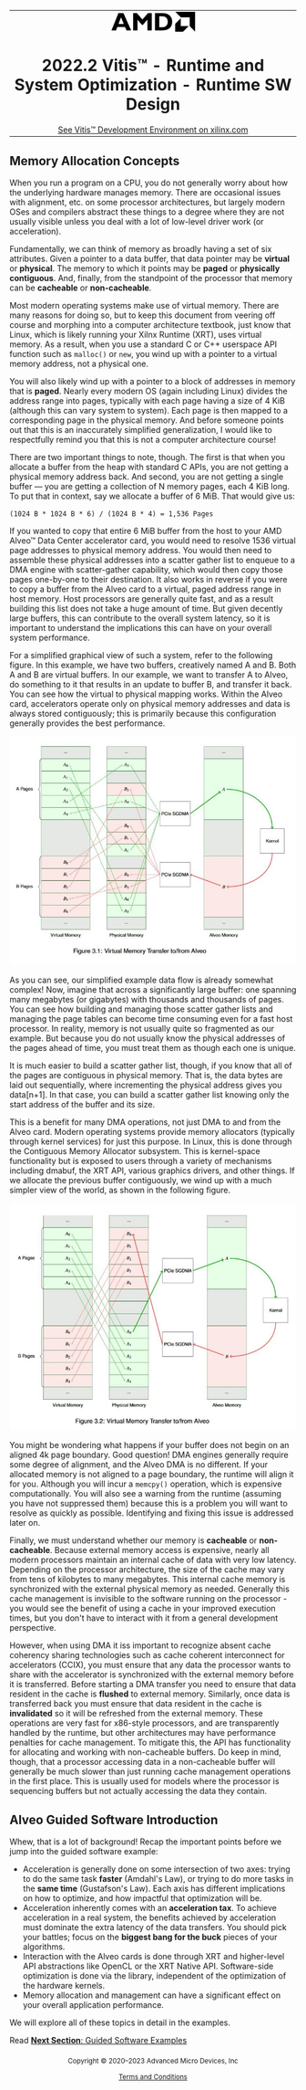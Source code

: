 <table class="sphinxhide" width="100%">
 <tr width="100%">
    <td align="center"><img src="https://raw.githubusercontent.com/Xilinx/Image-Collateral/main/xilinx-logo.png" width="30%"/><h1>2022.2 Vitis™ - Runtime and System Optimization - Runtime SW Design</h1>
    <a href="https://www.xilinx.com/products/design-tools/vitis.html">See Vitis™ Development Environment on xilinx.com</a>
    </td>
 </tr>
</table>

## Memory Allocation Concepts

When you run a program on a CPU, you do not generally worry about how the underlying hardware manages memory. There are occasional issues with alignment, etc. on some processor architectures, but largely modern OSes and compilers abstract these things to a degree where they are not usually visible unless you deal with a lot of low-level driver work (or acceleration).

Fundamentally, we can think of memory as broadly having a set of six attributes. Given a pointer to a data buffer, that data pointer may be **virtual** or **physical**. The memory to which it points may be **paged**
or **physically contiguous**. And, finally, from the standpoint of the processor that memory can be **cacheable** or **non-cacheable**.

Most modern operating systems make use of virtual memory. There are many reasons for doing so, but to keep this document from veering off course and morphing into a computer architecture textbook, just know that Linux, which is likely running your Xilnx Runtime (XRT), uses virtual memory. As a result, when you use a standard C or C++ userspace API function such as `malloc()` or `new`, you wind up with a pointer to a virtual memory address, not a physical one.

You will also likely wind up with a pointer to a block of addresses in memory that is **paged**. Nearly every modern OS (again including Linux) divides the address range into pages, typically with each page having a size of 4 KiB (although this can vary system to system). Each page is then mapped to a corresponding page in the physical memory. And before someone points out that this is an inaccurately simplified generalization, I would like to respectfully remind you that this is not a computer architecture course!

There are two important things to note, though. The first is that when you allocate a buffer from the heap with standard C APIs, you are not getting a physical memory address back. And second, you are not getting a single buffer — you are getting a collection of N memory pages, each 4 KiB long. To put that in context, say we allocate a buffer of 6 MiB. That would give us:

```
(1024 B * 1024 B * 6) / (1024 B * 4) = 1,536 Pages
```

If you wanted to copy that entire 6 MiB buffer from the host to your AMD Alveo™ Data Center accelerator card, you would need to resolve 1536 virtual page addresses to physical memory address.  You would then need to assemble these physical addresses into a scatter gather list to enqueue to a DMA engine with scatter-gather capability, which would then copy those pages one-by-one to their destination.  It also works in reverse if you were to copy a buffer from the Alveo card to a virtual, paged address range in host memory.  Host processors are generally quite fast, and as a result building this list does not take a huge amount of time.  But given decently large buffers, this can contribute to the overall system latency, so it is important to understand the implications this can have on your overall system performance.

For a simplified graphical view of such a system, refer to the following figure. In this example, we have two buffers, creatively named A and B. Both A and B are virtual buffers. In our example, we want to transfer A to Alveo, do something to it that results in an update to buffer B, and transfer it back.  You can see how the virtual to physical mapping works. Within the Alveo card, accelerators operate only on physical memory addresses and data is always stored contiguously; this is primarily because this configuration generally provides the best performance.

![Non-Contiguous Memory Transfer to Alveo](./images/runtime_virtual_memory.jpg)

As you can see, our simplified example data flow is already somewhat complex! Now, imagine that across a significantly large buffer: one spanning many megabytes (or gigabytes) with thousands and thousands of pages. You can see how building and managing those scatter gather lists and managing the page tables can become time consuming even for a fast host processor. In reality, memory is not usually quite so fragmented as our example. But because you do not usually know the physical addresses of the pages ahead of time, you must treat them as though each one is unique.

It is much easier to build a scatter gather list, though, if you know that all of the pages are contiguous in physical memory. That is, the data bytes are laid out sequentially, where incrementing the physical address gives you data[n+1]. In that case, you can build a scatter gather list knowing only the start address of the buffer and its size.

This is a benefit for many DMA operations, not just DMA to and from  the Alveo card.  Modern operating systems provide memory allocators (typically through kernel services) for just this purpose. In Linux, this is done through the Contiguous Memory Allocator subsystem. This is kernel-space functionality but is exposed to users through a variety of mechanisms including dmabuf, the XRT API, various graphics drivers, and other things. If we allocate the previous buffer contiguously, we wind up with a much simpler view of the world, as shown in the following figure.

![Contiguous Memory Layout Example](./images/runtime_contiguous_memory.jpg)

You might be wondering what happens if your buffer does not begin on an aligned 4k page boundary. Good question! DMA engines generally require some degree of alignment, and the Alveo DMA is no different. If your allocated memory is not aligned to a page boundary, the runtime will align it for you.  Although you will incur a `memcpy()` operation, which is expensive computationally. You will also see a warning from the runtime (assuming you have not suppressed them) because this is a problem you will want to resolve as quickly as possible. Identifying and fixing this issue is addressed later on.

Finally, we must understand whether our memory is **cacheable** or **non-cacheable**. Because external memory access is expensive, nearly all modern processors maintain an internal cache of data with very low latency. Depending on the processor architecture, the size of the cache may vary from tens of kilobytes to many megabytes. This internal cache memory is synchronized with the external physical memory as needed. Generally this cache management is invisible to the software running on the processor - you would see the benefit of using a cache in your improved execution times, but you don't have to interact with it from a general development perspective.

However, when using DMA it iss important to recognize absent cache coherency sharing technologies such as cache coherent interconnect for accelerators (CCIX), you must ensure that any data the processor wants to share with the accelerator is synchronized with the external memory before it is transferred. Before starting a DMA transfer you need to ensure that data resident in the cache is **flushed** to external memory.  Similarly, once data is transferred back you must ensure that data resident in the cache is **invalidated** so it will be refreshed from the external memory. These operations are very fast for x86-style processors, and are transparently handled by the runtime, but other architectures  may have performance penalties for cache management.  To mitigate this, the API has functionality for allocating and working with non-cacheable buffers.  Do keep in mind, though, that a processor accessing data in a non-cacheable buffer will generally be much slower than just running cache management operations in the first place.  This is usually used for models where the processor is sequencing buffers but not actually accessing the data they contain.

## Alveo Guided Software Introduction

Whew, that is a lot of background! Recap the important points before we jump into the guided software example:

- Acceleration is generally done on some intersection of two axes: trying to do the same task **faster**
  (Amdahl's Law), or trying to do more tasks in the **same time** (Gustafson's Law). Each axis has different implications on how to optimize, and how impactful that optimization will be.
- Acceleration inherently comes with an **acceleration tax**. To achieve acceleration in a real system, the benefits achieved by acceleration must dominate the extra latency of the data transfers. You should pick your battles; focus on the **biggest bang for the buck** pieces of your algorithms.
- Interaction with the Alveo cards is done through XRT and higher-level API abstractions like OpenCL or the
  XRT Native API. Software-side optimization is done via the library, independent of the optimization of the
 hardware kernels.
- Memory allocation and management can have a significant effect on your overall application performance.

We will explore all of these topics in detail in the examples.

Read [**Next Section**: Guided Software Examples](./guided_sw_examples.md)

<p class="sphinxhide" align="center"><sub>Copyright © 2020–2023 Advanced Micro Devices, Inc</sub></p>

<p class="sphinxhide" align="center"><sup><a href="https://www.amd.com/en/corporate/copyright">Terms and Conditions</a></sup></p>

